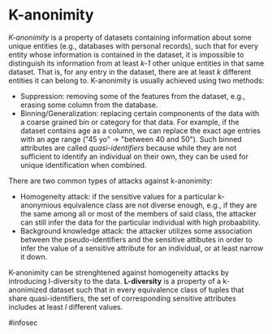 # K-anonimity

*K-anonimity* is a property of datasets containing information about some unique entities (e.g., databases with personal records), such that for every entity whose information is contained in the dataset, it is impossible to distinguish its information from at least *k-1* other unique entities in that same dataset. That is, for any entry in the dataset, there are at least *k* different entities it can belong to. K-anonimity is usually achieved using two methods:
   * Suppression: removing some of the features from the dataset, e.g., erasing some column from the database.
   * Binning/Generalization: replacing certain compnonents of the data with a coarse grained bin or category for that data. For example, if the dataset contains age as a column, we can replace the exact age entries with an age range ("45 yo" -> "between 40 and 50"). Such binned attributes are called *quasi-identifiers* because while they are not sufficient to identify an individual on their own, they can be used for unique identification when combined.

There are two common types of attacks against k-anonimity:
   * Homogeneity attack: if the sensitive values for a particular k-anonymious equivalence class are not diverse enough, e.g., if they are the same among all or most of the members of said class, the attacker can still infer the data for the particular individual with high probaability.
   * Background knowledge attack: the attacker utilizes some association between the pseudo-identifiers and the sensitive attibutes in order to infer the value of a sensitive attribute for an individual, or at least narrow it down.

K-anonimity can be strenghtened against homogeneity attacks by introducing l-diversity to the data. **L-diversity** is a property of a k-anonimized dataset such that in every equivalence class of tuples that share quasi-identifiers, the set of corresponding sensitive attributes includes at least *l* different values.

#infosec